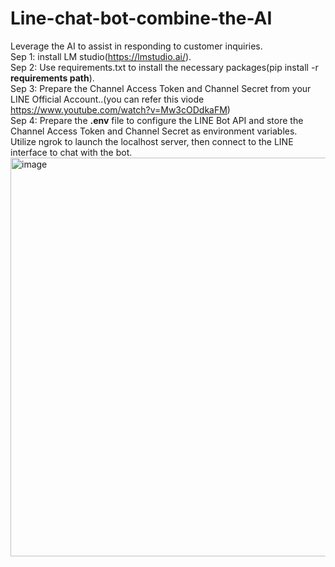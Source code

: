 # Line-chat-bot-combine-the-AI
Leverage the AI to assist in responding to customer inquiries.  
Sep 1: install LM studio(https://lmstudio.ai/).  
Sep 2: Use requirements.txt to install the necessary packages(pip install -r **requirements path**).  
Sep 3: Prepare the Channel Access Token and Channel Secret from your LINE Official Account..(you can refer this viode https://www.youtube.com/watch?v=Mw3cODdkaFM)  
Sep 4: Prepare the **.env** file to configure the LINE Bot API and store the Channel Access Token and Channel Secret as environment variables.  
Utilize ngrok to launch the localhost server, then connect to the LINE interface to chat with the bot.  
<img width="662" height="638" alt="image" src="https://github.com/user-attachments/assets/85210e9c-a336-4fbe-b230-acc3dae69785" />

